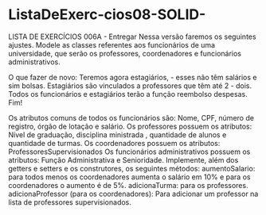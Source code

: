 # ListaDeExerc-cios08-SOLID-

LISTA DE EXERCÍCIOS 006A - Entregar
Nessa versão faremos os seguintes ajustes.
Modele as classes referentes aos funcionários de uma universidade, que serão os professores, coordenadores e funcionários administrativos.

O que fazer de novo:
Teremos agora estagiários, - esses não têm salários e sim bolsas.
Estagiários são vinculados a professores que têm até 2 - dois.
Todos os funcionários e estagiários terão a função reembolso despesas.
Fim!

Os atributos comuns de todos os funcionários são: Nome, CPF, número de registro, órgão de lotação e salário.
Os professores possuem os atributos: Nível de graduação, disciplina ministrada , quantidade de alunos e quantidade de turmas.
Os coordenadores possuem os atributos: ProfessoresSupervisionados
Os funcionários administrativos possuem os atributos: Função Administrativa e Senioridade.
Implemente, além dos getters e setters e os construtores, os seguintes métodos:
aumentoSalario: para todos menos os coordenadores aumenta o salário em 10% e para os coordenadores o aumento é de 5%.
adicionaTurma: para os professores.
adicionaProfessor (para os coordenadores): Para adicionar um professor na lista de professores supervisionados.